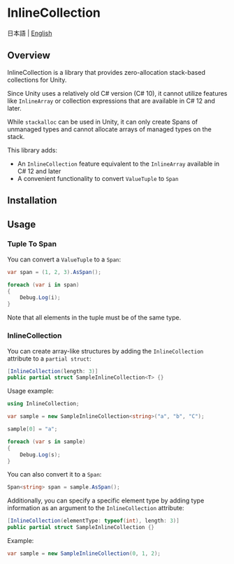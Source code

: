 # InlineCollection

日本語 | [English](./README_JA.md)

## Overview

InlineCollection is a library that provides zero-allocation stack-based collections for Unity.

Since Unity uses a relatively old C# version (C# 10), it cannot utilize features like `InlineArray` or collection expressions that are available in C# 12 and later.

While `stackalloc` can be used in Unity, it can only create Spans of unmanaged types and cannot allocate arrays of managed types on the stack.

This library adds:

-   An `InlineCollection` feature equivalent to the `InlineArray` available in C# 12 and later
-   A convenient functionality to convert `ValueTuple` to `Span`

## Installation

## Usage

### Tuple To Span

You can convert a `ValueTuple` to a `Span`:

```csharp
var span = (1, 2, 3).AsSpan();

foreach (var i in span)
{
    Debug.Log(i);
}
```

Note that all elements in the tuple must be of the same type.

### InlineCollection

You can create array-like structures by adding the `InlineCollection` attribute to a `partial struct`:

```csharp
[InlineCollection(length: 3)]
public partial struct SampleInlineCollection<T> {}
```

Usage example:

```csharp
using InlineCollection;

var sample = new SampleInlineCollection<string>("a", "b", "C");

sample[0] = "a";

foreach (var s in sample)
{
    Debug.Log(s);
}
```

You can also convert it to a `Span`:

```csharp
Span<string> span = sample.AsSpan();
```

Additionally, you can specify a specific element type by adding type information as an argument to the `InlineCollection` attribute:

```csharp
[InlineCollection(elementType: typeof(int), length: 3)]
public partial struct SampleInlineCollection {}
```

Example:

```csharp
var sample = new SampleInlineCollection(0, 1, 2);
```
